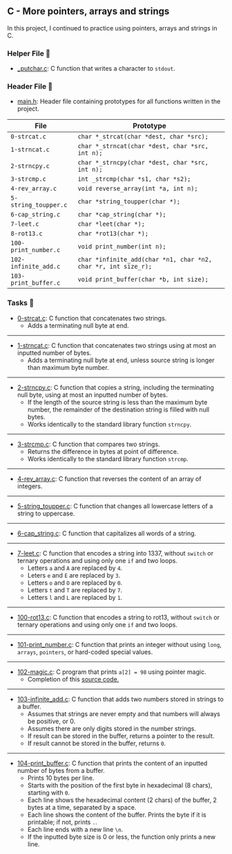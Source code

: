 ## C - More pointers, arrays and strings


In this project, I continued to practice using pointers, arrays and strings in C.


### Helper File 🙌

* [_putchar.c](https://github.com/KimberlyPeters/alx-low_level_programming/blob/master/0x06-pointers_arrays_strings/_putchar.c): C function that writes a character to ```stdout```.

### Header File 📁

* [main.h](https://github.com/KimberlyPeters/alx-low_level_programming/blob/master/0x06-pointers_arrays_strings/main.h): Header file containing prototypes for all functions written in the project.


| 		File 	    |				 Prototype				  |
| ------------------------- | ------------------------------------------------------------------- |
| ```0-strcat.c```  	    | ```char *_strcat(char *dest, char *src);```  			  |
| ```1-strncat.c```  	    | ```char *_strncat(char *dest, char *src, int n);```  		  |
| ```2-strncpy.c```  	    | ```char *_strncpy(char *dest, char *src, int n);```  		  |
| ```3-strcmp.c```  	    | ```int _strcmp(char *s1, char *s2);```  				  |
| ```4-rev_array.c``` 	    | ```void reverse_array(int *a, int n);```  			  |
| ```5-string_toupper.c```  | ```char *string_toupper(char *);```  				  |
| ```6-cap_string.c```      | ```char *cap_string(char *);```  					  |
| ```7-leet.c```  	    | ```char *leet(char *);```  					  |
| ```8-rot13.c```  	    | ```char *rot13(char *);```  					  |
| ```100-print_number.c```  | ```void print_number(int n);```  					  |
| ```102-infinite_add.c```  | ```char *infinite_add(char *n1, char *n2, char *r, int size_r);```  |
| ```103-print_buffer.c```  | ```void print_buffer(char *b, int size);```  			  |

### Tasks 📃

* [0-strcat.c](https://github.com/KimberlyPeters/alx-low_level_programming/blob/master/0x06-pointers_arrays_strings/0-strcat.c): C function that concatenates two strings.
	* Adds a terminating null byte at end.
---------------------------------------
* [1-strncat.c](https://github.com/KimberlyPeters/alx-low_level_programming/blob/master/0x06-pointers_arrays_strings/1-strncat.c): C function that concatenates two strings using at most an inputted number of bytes.
	* Adds a terminating null byte at end, unless source string is longer than maximum byte number.
------------------------------------------------------
* [2-strncpy.c](https://github.com/KimberlyPeters/alx-low_level_programming/blob/master/0x06-pointers_arrays_strings/2-strncpy.c): C function that copies a string, including the terminating null byte, using at most an inputted number of bytes.
	* If the length of the source string is less than the maximum byte number, the remainder of the destination string is filled with null bytes.
	* Works identically to the standard library function ```strncpy```.
-----------------------------------------------
* [3-strcmp.c](https://github.com/KimberlyPeters/alx-low_level_programming/blob/master/0x06-pointers_arrays_strings/3-strcmp.c): C function that compares two strings.
	* Returns the difference in bytes at point of difference.
	* Works identically to the standard library function ```strcmp```.
--------------------------------------
* [4-rev_array.c](https://github.com/KimberlyPeters/alx-low_level_programming/blob/master/0x06-pointers_arrays_strings/4-rev_array.c): C function that reverses the content of an array of integers.
---------------------------------
* [5-string_toupper.c](https://github.com/KimberlyPeters/alx-low_level_programming/blob/master/0x06-pointers_arrays_strings/5-string_toupper.c): C function that changes all lowercase letters of a string to uppercase.
-------------------------------------------------
* [6-cap_string.c](https://github.com/KimberlyPeters/alx-low_level_programming/blob/master/0x06-pointers_arrays_strings/6-cap_string.c): C function that capitalizes all words of a string.
---------------------------------------------
* [7-leet.c](https://github.com/KimberlyPeters/alx-low_level_programming/blob/master/0x06-pointers_arrays_strings/7-leet.c): C function that encodes a string into 1337, without ```switch``` or ternary operations and using only one ```if``` and two loops.
	* Letters ```a``` and ```A``` are replaced by ```4```.
	* Leters ```e``` and ```E``` are replaced by ```3```.
	* Letters ```o``` and ```O``` are replaced by ```0```.
	* Letters ```t``` and ```T``` are replaced by ```7```.
	* Letters ```l``` and ```L``` are replaced by ```1```.
---------------------------------------------------------
* [100-rot13.c](https://github.com/KimberlyPeters/alx-low_level_programming/blob/master/0x06-pointers_arrays_strings/100-rot13.c): C function that encodes a string to rot13, without ```switch``` or ternary operations and using only one ```if``` and two loops.
-----------------------------------------
* [101-print_number.c](https://github.com/KimberlyPeters/alx-low_level_programming/blob/master/0x06-pointers_arrays_strings/101-print_number.c): C function that prints an integer without using ```long```, ```arrays```, ```pointers```, or hard-coded special values.
-----------------------------------------------------------
* [102-magic.c](https://github.com/KimberlyPeters/alx-low_level_programming/blob/master/0x06-pointers_arrays_strings/102-magic.c): C program that prints ```a[2] = 98``` using pointer magic.
	* Completion of this [source code.](https://github.com/holbertonschool/make_magic_happen/blob/master/magic.c)
---------------------------------------------------------------------
* [103-infinite_add.c](https://github.com/KimberlyPeters/alx-low_level_programming/blob/master/0x06-pointers_arrays_strings/103-infinite_add.c): C function that adds two numbers stored in strings to a buffer.
	* Assumes that strings are never empty and that numbers will always be positive, or 0.
	* Assumes there are only digits stored in the number strings.
	* If result can be stored in the buffer, returns a pointer to the result.
	* If result cannot be stored in the buffer, returns ```0```.
----------------------------------------------------------
* [104-print_buffer.c](https://github.com/KimberlyPeters/alx-low_level_programming/blob/master/0x06-pointers_arrays_strings/104-print_buffer.c): C function that prints the content of an inputted number of bytes from a buffer.
	* Prints 10 bytes per line.
	* Starts with the position of the first byte in hexadecimal (8 chars), starting with ```0```.
	* Each line shows the hexadecimal content (2 chars) of the buffer, 2 bytes at a time, separated by a space.
	* Each line shows the content of the buffer. Prints the byte if it is printable; if not, prints ```.```.
	* Each line ends with a new line ```\n```.
	* If the inputted byte size is 0 or less, the function only prints a new line.
